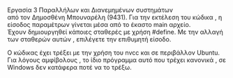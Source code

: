 Εργασία 3 Παραλλήλων και Διανεμημένων συστημάτων  
από τον Δημοσθένη Μπουναρέλη (9431).
Για την εκτέλεση του κώδικα , η είσοδος παραμέτρων γίνεται μέσα από το έκαστο main αρχείο.  
Έχουν δημιουργηθεί κάποιες σταθερές με χρήση #define. Με την αλλαγή των σταθερών αυτών , επιλέγετε την επιθυμητή είσοδο.

Ο κώδικας έχει τρέξει με την χρήση του nvcc και σε περιβάλλον Ubuntu. Για λόγους αμφίβολους , το ίδιο πρόγραμμα αυτό που τρέχει κανονικά , σε Windows δεν κατάφερα ποτέ να το τρέξω.
